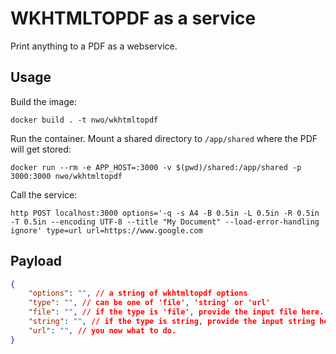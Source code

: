 # WKHTMLTOPDF as a service

Print anything to a PDF as a webservice.

## Usage

Build the image:

`docker build . -t nwo/wkhtmltopdf`

Run the container. Mount a shared directory to `/app/shared` where the PDF will get stored:

`docker run --rm -e APP_HOST=:3000 -v $(pwd)/shared:/app/shared -p 3000:3000 nwo/wkhtmltopdf`

Call the service:

`http POST localhost:3000 options='-q -s A4 -B 0.5in -L 0.5in -R 0.5in -T 0.5in --encoding UTF-8 --title "My Document" --load-error-handling ignore' type=url url=https://www.google.com`

## Payload

```json
{
    "options": "", // a string of wkhtmltopdf options
    "type": "", // can be one of 'file', 'string' or 'url'
    "file": "", // if the type is 'file', provide the input file here. it has to reside in /app/shared.
    "string": "", // if the type is string, provide the input string here.
    "url": "", // you now what to do.
}
```
